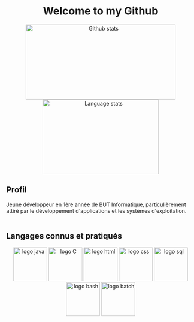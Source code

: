 <div align="center">
  <h1>Welcome to my Github</h1>
  <img src="https://github-profile-summary-cards.vercel.app/api/cards/stats?username=hevanne&theme=tokyonight" alt="Github stats" width="400" height="200">
  <img src="https://github-readme-stats.vercel.app/api/top-langs?username=hevanne&layout=compact&langs_count=8&theme=tokyonight" alt="Language stats" width="310" height="200">
</div>

## Profil

Jeune développeur en 1ère année de BUT Informatique, particulièrement attiré par le développement d'applications et les systèmes d'exploitation. <br><br>

## Langages connus et pratiqués

<p align="center">
  <img src="https://logos-world.net/wp-content/uploads/2022/07/Java-Logo.png" alt="logo java" width="90" height="90">
  <img src="https://upload.wikimedia.org/wikipedia/commons/thumb/1/18/C_Programming_Language.svg/280px-C_Programming_Language.svg.png" alt="logo C" w idth="90" height="90">
  <img src="https://upload.wikimedia.org/wikipedia/commons/thumb/6/61/HTML5_logo_and_wordmark.svg/512px-HTML5_logo_and_wordmark.svg.png" alt="logo html" width="90" height="90">
  <img src="https://upload.wikimedia.org/wikipedia/commons/thumb/d/d5/CSS3_logo_and_wordmark.svg/1200px-CSS3_logo_and_wordmark.svg.png" alt="logo css" width="90" height="90">
  <img src="https://colibri.unistra.fr/application/assets/images/courses/sql_icone.png" alt="logo sql" width="90" height="90">
  <img src="https://bashlogo.com/img/symbol/png/full_colored_light.png" alt="logo bash" width="90" height="90">
  <img src="https://upload.wikimedia.org/wikipedia/commons/thumb/5/5f/Windows_logo_-_2012.svg/2048px-Windows_logo_-_2012.svg.png" alt="logo batch" width="90" height="90">
</p>

<!--
**hevanne/hevanne** is a ✨ _special_ ✨ repository because its `README.md` (this file) appears on your GitHub profile.


Affichable quand des projets seront postés (perte des stats avec changement de nom)

Here are some ideas to get you started:

- 🔭 I’m currently working on ...
- 🌱 I’m currently learning ...
- 👯 I’m looking to collaborate on ...
- 🤔 I’m looking for help with ...
- 💬 Ask me about ...
- 📫 How to reach me: ...
- 😄 Pronouns: ...
- ⚡ Fun fact: ...
-->
